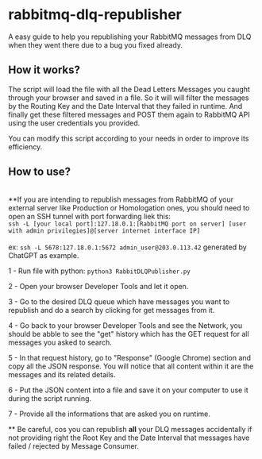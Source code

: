 # rabbitmq-dlq-republisher
A easy guide to help you republishing your RabbitMQ messages from DLQ when they went there due to a bug you fixed already.

## How it works? 

The script will load the file with all the Dead Letters Messages you caught through your browser and saved in a file. So it will will filter the messages by the Routing Key and the Date Interval that they failed in runtime. And finally get these filtered messages and POST them again to RabbitMQ API using the user credentials you provided.

You can modify this script according to your needs in order to improve its efficiency.

## How to use? 

<br>**If you are intending to republish messages from RabbitMQ of your external server like Production or Homologation ones, you should need to open an SSH tunnel with port forwarding liek this: 
<br>```ssh -L [your local port]:127.18.0.1:[RabbitMQ port on server] [user with admin privilegies]@[server internet interface IP]```
<br><br>ex: ```ssh -L 5678:127.18.0.1:5672 admin_user@203.0.113.42```  generated by ChatGPT as example.

1 - Run file with python: 
```python3 RabbitDLQPublisher.py ```

2 - Open your browser Developer Tools and let it open.

3 - Go to the desired DLQ queue which have messages you want to republish and do a search by clicking for get messages from it.

4 - Go back to your browser Developer Tools and see the Network, you should be abble to see the "get" history which has the GET request for all messages you asked to search.

5 - In that request history, go to "Response" (Google Chrome) section and copy all the JSON response. 
You will notice that all content within it are the messages and its related details.

6 - Put the JSON content into a file and save it on your computer to use it during the script running.

7 - Provide all the informations that are asked you on runtime.

** Be careful, cos you can republish <strong>all</strong> your DLQ messages accidentally if not providing right the Root Key and the Date Interval that messages have failed / rejected by Message Consumer.
